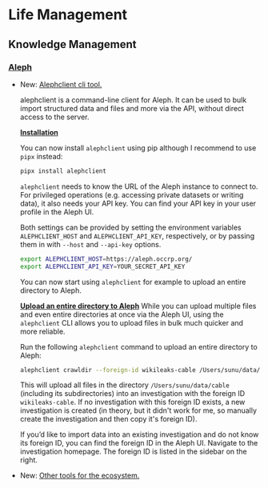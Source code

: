 # Life Management

## Knowledge Management

### [Aleph](aleph.md)

* New: [Alephclient cli tool.](aleph.md#alephclient-cli-tool)

    alephclient is a command-line client for Aleph. It can be used to bulk import structured data and files and more via the API, without direct access to the server.
    
    **[Installation](https://docs.aleph.occrp.org/developers/how-to/data/install-alephclient/#how-to-install-the-alephclient-cli)**
    
    You can now install `alephclient` using pip although I recommend to use `pipx` instead:
    
    ```bash
    pipx install alephclient
    ```
    
    `alephclient` needs to know the URL of the Aleph instance to connect to. For privileged operations (e.g. accessing private datasets or writing data), it also needs your API key. You can find your API key in your user profile in the Aleph UI.
    
    Both settings can be provided by setting the environment variables `ALEPHCLIENT_HOST` and `ALEPHCLIENT_API_KEY`, respectively, or by passing them in with `--host` and `--api-key` options.
    
    ```bash
    export ALEPHCLIENT_HOST=https://aleph.occrp.org/
    export ALEPHCLIENT_API_KEY=YOUR_SECRET_API_KEY
    ```
    
    You can now start using `alephclient` for example to upload an entire directory to Aleph.
    
    **[Upload an entire directory to Aleph](https://docs.aleph.occrp.org/developers/how-to/data/upload-directory/)**
    While you can upload multiple files and even entire directories at once via the Aleph UI, using the `alephclient` CLI allows you to upload files in bulk much quicker and more reliable.
    
    Run the following `alephclient` command to upload an entire directory to Aleph:
    
    ```bash
    alephclient crawldir --foreign-id wikileaks-cable /Users/sunu/data/cable
    ```
    
    This will upload all files in the directory `/Users/sunu/data/cable` (including its subdirectories) into an investigation with the foreign ID `wikileaks-cable`. If no investigation with this foreign ID exists, a new investigation is created (in theory, but it didn't work for me, so manually create the investigation and then copy it's foreign ID).
    
    If you’d like to import data into an existing investigation and do not know its foreign ID, you can find the foreign ID in the Aleph UI. Navigate to the investigation homepage. The foreign ID is listed in the sidebar on the right.

* New: [Other tools for the ecosystem.](aleph.md#other-tools-for-the-ecosystem)